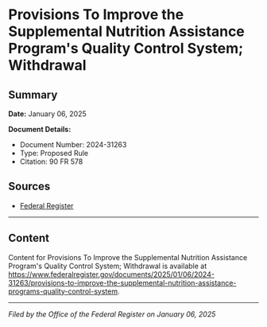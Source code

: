 # Provisions To Improve the Supplemental Nutrition Assistance Program's Quality Control System; Withdrawal

## Summary

**Date:** January 06, 2025

**Document Details:**
- Document Number: 2024-31263
- Type: Proposed Rule
- Citation: 90 FR 578

## Sources
- [Federal Register](https://www.federalregister.gov/documents/2025/01/06/2024-31263/provisions-to-improve-the-supplemental-nutrition-assistance-programs-quality-control-system)

---

## Content

Content for Provisions To Improve the Supplemental Nutrition Assistance Program's Quality Control System; Withdrawal is available at https://www.federalregister.gov/documents/2025/01/06/2024-31263/provisions-to-improve-the-supplemental-nutrition-assistance-programs-quality-control-system.

---

*Filed by the Office of the Federal Register on January 06, 2025*
